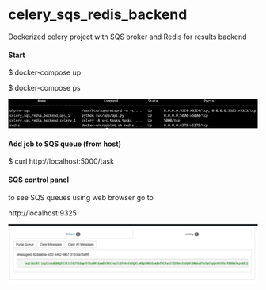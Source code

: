 # celery_sqs_redis_backend

Dockerized celery project with SQS broker and Redis for results backend

#### Start

$ docker-compose up

$ docker-compose ps

![After up](svcs.png?raw=true "TFT screen")

#### Add job to SQS queue (from host)

$ curl http://localhost:5000/task

#### SQS control panel
to see SQS queues using web browser go to 

http://localhost:9325

![Messages in control panel](Q.png?raw=true "TFT screen")

